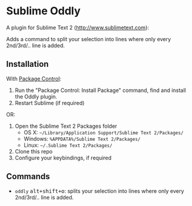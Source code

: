 Sublime Oddly
==================

A plugin for Sublime Text 2 (http://www.sublimetext.com):

Adds a command to split your selection into lines where only every 2nd/3rd/.. line is added.

Installation
------------

With [Package Control](http://wbond.net/sublime_packages/package_control):

1. Run the "Package Control: Install Package" command, find and install the Oddly plugin.
2. Restart Sublime (if required)

OR:

1. Open the Sublime Text 2 Packages folder
    - OS X: `~/Library/Application Support/Sublime Text 2/Packages/`
    - Windows: `%APPDATA%/Sublime Text 2/Packages/`
    - Linux: `~/.Sublime Text 2/Packages/`
2. Clone this repo
3. Configure your keybindings, if required

Commands
--------

+ `oddly` <kbd>alt+shift+o</kbd>: splits your selection into lines where only every 2nd/3rd/.. line is added.

